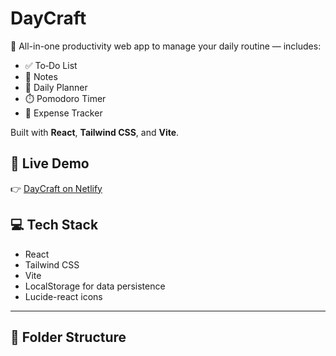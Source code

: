 # DayCraft

🚀 All-in-one productivity web app to manage your daily routine — includes:

- ✅ To‑Do List  
- 📝 Notes  
- 📅 Daily Planner  
- ⏱️ Pomodoro Timer  
- 💸 Expense Tracker

Built with **React**, **Tailwind CSS**, and **Vite**.

## 🔗 Live Demo

👉 [DayCraft on Netlify](https://daycraftbygopal.netlify.app/)

## 💻 Tech Stack

- React  
- Tailwind CSS  
- Vite  
- LocalStorage for data persistence  
- Lucide-react icons  

---

## 📁 Folder Structure
